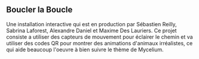 ## Boucler la Boucle
Une installation interactive qui est en production par Sébastien Reilly, Sabrina Laforest, Alexandre Daniel et Maxime Des Lauriers. Ce projet consiste a utiliser des capteurs de mouvement pour éclairer le chemin et va utiliser des codes QR pour montrer des animations d'animaux irréalistes, ce qui aide beaucoup l'oeuvre à bien suivre le thème de Mycelium.

